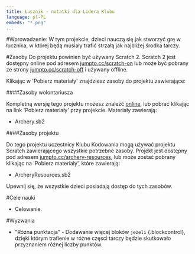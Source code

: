 ```yaml
---
title: Łucznik - notatki dla Lidera Klubu
language: pl-PL
embeds: "*.png"
...
```


#Wprowadzenie:
W tym projekcie, dzieci nauczą się jak stworzyć grę w łucznika, w której będą musiały trafić strzałą jak najbliżej środka tarczy.

#Zasoby
Do projektu powinien być używany Scratch 2. Scratch 2 jest dostępny online pod adresem [jumpto.cc/scratch-on](http://jumpto.cc/scratch-on) lub może być pobrany ze strony [jumpto.cc/scratch-off](http://jumpto.cc/scratch-off) i używany offline.

Klikając w 'Pobierz materiały' znajdziesz zasoby do projektu zawierające:

####Zasoby wolontariusza

Kompletną wersję tego projektu możesz znaleźć <a href="http://scratch.mit.edu/projects/114760038/#editor">online</a>, lub pobrać klikając na link 'Pobierz materiały' przy projekcie. Materiały zawierają:

+ Archery.sb2

####Zasoby projektu

Do tego projektu uczestnicy Klubu Kodowania mogą używać projektu Scratch zawierającego wszystkie potrzebne zasoby. Projekt jest dostępny pod adresem [jumpto.cc/archery-resources](http://jumpto.cc/archery-resources), lub może zostać pobrany klikając na 'Pobierz materiały', które zawierają:

+ ArcheryResources.sb2

Upewnij się, że wszystkie dzieci posiadają dostęp do tych zasobów.

#Cele nauki
+ Celowanie.

#Wyzwania
+ "Różna punktacja" - Dodawanie więcej bloków `jeżeli` {.blockcontrol}, dzięki którym trafienie w różne częsci tarczy będzie skutkowało przyznaniem różnej liczby punktów.
